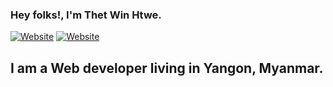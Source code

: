 ### Hey folks!, I'm Thet Win Htwe.

[![Website](https://img.shields.io/github/followers/thetwinhtwe?label=Thet%20Win%20Htwe&style=social)](https://github.com/thetwinhtwe)
[![Website](https://img.shields.io/website?down_color=lightdrey&down_message=offline&label=THET.WIN&style=social&up_color=blue&up_message=online&url=https://thet.win)](https://thet.win)
## I am a Web developer living in Yangon, Myanmar.
